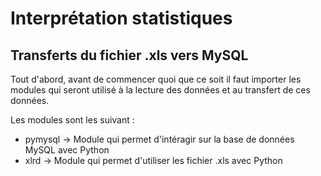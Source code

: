 # Interprétation statistiques

## Transferts du fichier .xls vers MySQL

Tout d'abord, avant de commencer quoi que ce soit il faut importer les modules qui seront utilisé à la lecture des données et au transfert de ces données.

Les modules sont les suivant :
  * pymysql -> Module qui permet d'intéragir sur la base de données MySQL avec Python
  * xlrd -> Module qui permet d'utiliser les fichier .xls avec Python
